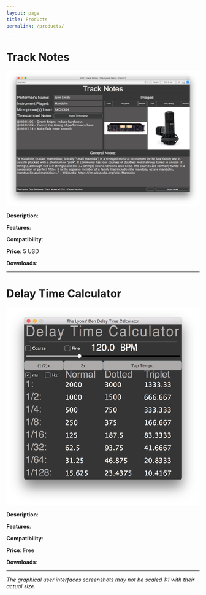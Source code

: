 ```yaml
---
layout: page
title: Products
permalink: /products/
---
```


# Track Notes

![](https://github.com/JosephTLyons/Track-Notes/blob/master/Images/Screenshot.png?raw=true)

**Description**:  

**Features**:

**Compatibility**:

**Price**: 5 USD

**Downloads**:

---

# Delay Time Calculator

![](https://github.com/JosephTLyons/GUI-Delay-Time-Calculator/blob/master/Images/Screenshot.png?raw=true)

**Description**:

**Features**:

**Compatibility**:

**Price**: Free

**Downloads**:

---

*The graphical user interfaces screenshots may not be scaled 1:1 with their actual size.*
